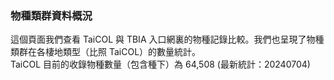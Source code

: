 ### 物種類群資料概況

這個頁面我們查看 TaiCOL 與 TBIA 入口網裏的物種記錄比較。我們也呈現了物種類群在各棲地類型（比照 TaiCOL）的數量統計。<br>
TaiCOL 目前的收錄物種數量（包含種下）為 64,508 (最新統計：20240704)